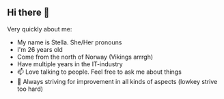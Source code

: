 ## Hi there 👋
Very quickly about me:
- My name is Stella. She/Her pronouns
- I'm 26 years old
- Come from the north of Norway (Vikings arrrgh)
- Have multiple years in the IT-industry
- 📫 Love talking to people. Feel free to ask me about things
- 🔭 Always striving for improvement in all kinds of aspects (lowkey strive too hard)
<!--
**BytesFromStella/BytesFromStella** is a ✨ _special_ ✨ repository because its `README.md` (this file) appears on your GitHub profile.

Here are some ideas to get you started:

- 🔭 I’m currently working on ...
- 🌱 I’m currently learning ...
- 👯 I’m looking to collaborate on ...
- 🤔 I’m looking for help with ...
- 💬 Ask me about ...
- 📫 How to reach me: ...
- 😄 Pronouns: ...
- ⚡ Fun fact: ...
-->
